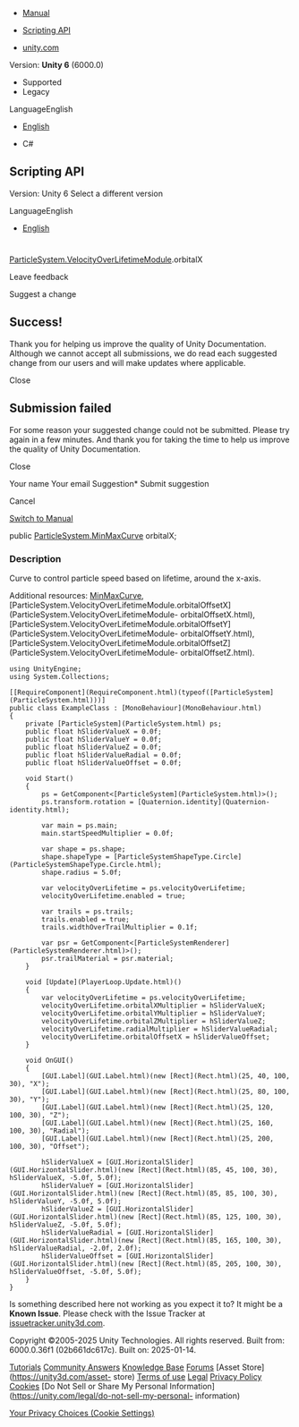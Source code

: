 [ ]()

  * [Manual](../Manual/index.html)
  * [Scripting API](../ScriptReference/index.html)

  * [unity.com](https://unity.com/)

Version: **Unity 6** (6000.0)

  * Supported
  * Legacy

LanguageEnglish

  * [English]()

  * C#

[ ](https://docs.unity3d.com)

## Scripting API

Version: Unity 6 Select a different version

LanguageEnglish

  * [English]()

#
[ParticleSystem.VelocityOverLifetimeModule](ParticleSystem.VelocityOverLifetimeModule.html).orbitalX

Leave feedback

Suggest a change

## Success!

Thank you for helping us improve the quality of Unity Documentation. Although
we cannot accept all submissions, we do read each suggested change from our
users and will make updates where applicable.

Close

## Submission failed

For some reason your suggested change could not be submitted. Please <a>try
again</a> in a few minutes. And thank you for taking the time to help us
improve the quality of Unity Documentation.

Close

Your name Your email Suggestion* Submit suggestion

Cancel

[Switch to Manual](../Manual/class-ParticleSystem.html "Go to ParticleSystem
Component in the Manual")

public [ParticleSystem.MinMaxCurve](ParticleSystem.MinMaxCurve.html) orbitalX;

### Description

Curve to control particle speed based on lifetime, around the x-axis.

Additional resources: [MinMaxCurve](ParticleSystem.MinMaxCurve.html),
[ParticleSystem.VelocityOverLifetimeModule.orbitalOffsetX](ParticleSystem.VelocityOverLifetimeModule-
orbitalOffsetX.html),
[ParticleSystem.VelocityOverLifetimeModule.orbitalOffsetY](ParticleSystem.VelocityOverLifetimeModule-
orbitalOffsetY.html),
[ParticleSystem.VelocityOverLifetimeModule.orbitalOffsetZ](ParticleSystem.VelocityOverLifetimeModule-
orbitalOffsetZ.html).

    
    
    using UnityEngine;
    using System.Collections;  
      
    [[RequireComponent](RequireComponent.html)(typeof([ParticleSystem](ParticleSystem.html)))]
    public class ExampleClass : [MonoBehaviour](MonoBehaviour.html)
    {
        private [ParticleSystem](ParticleSystem.html) ps;
        public float hSliderValueX = 0.0f;
        public float hSliderValueY = 0.0f;
        public float hSliderValueZ = 0.0f;
        public float hSliderValueRadial = 0.0f;
        public float hSliderValueOffset = 0.0f;  
      
        void Start()
        {
            ps = GetComponent<[ParticleSystem](ParticleSystem.html)>();
            ps.transform.rotation = [Quaternion.identity](Quaternion-identity.html);  
      
            var main = ps.main;
            main.startSpeedMultiplier = 0.0f;  
      
            var shape = ps.shape;
            shape.shapeType = [ParticleSystemShapeType.Circle](ParticleSystemShapeType.Circle.html);
            shape.radius = 5.0f;  
      
            var velocityOverLifetime = ps.velocityOverLifetime;
            velocityOverLifetime.enabled = true;  
      
            var trails = ps.trails;
            trails.enabled = true;
            trails.widthOverTrailMultiplier = 0.1f;  
      
            var psr = GetComponent<[ParticleSystemRenderer](ParticleSystemRenderer.html)>();
            psr.trailMaterial = psr.material;
        }  
      
        void [Update](PlayerLoop.Update.html)()
        {
            var velocityOverLifetime = ps.velocityOverLifetime;
            velocityOverLifetime.orbitalXMultiplier = hSliderValueX;
            velocityOverLifetime.orbitalYMultiplier = hSliderValueY;
            velocityOverLifetime.orbitalZMultiplier = hSliderValueZ;
            velocityOverLifetime.radialMultiplier = hSliderValueRadial;
            velocityOverLifetime.orbitalOffsetX = hSliderValueOffset;
        }  
      
        void OnGUI()
        {
            [GUI.Label](GUI.Label.html)(new [Rect](Rect.html)(25, 40, 100, 30), "X");
            [GUI.Label](GUI.Label.html)(new [Rect](Rect.html)(25, 80, 100, 30), "Y");
            [GUI.Label](GUI.Label.html)(new [Rect](Rect.html)(25, 120, 100, 30), "Z");
            [GUI.Label](GUI.Label.html)(new [Rect](Rect.html)(25, 160, 100, 30), "Radial");
            [GUI.Label](GUI.Label.html)(new [Rect](Rect.html)(25, 200, 100, 30), "Offset");  
      
            hSliderValueX = [GUI.HorizontalSlider](GUI.HorizontalSlider.html)(new [Rect](Rect.html)(85, 45, 100, 30), hSliderValueX, -5.0f, 5.0f);
            hSliderValueY = [GUI.HorizontalSlider](GUI.HorizontalSlider.html)(new [Rect](Rect.html)(85, 85, 100, 30), hSliderValueY, -5.0f, 5.0f);
            hSliderValueZ = [GUI.HorizontalSlider](GUI.HorizontalSlider.html)(new [Rect](Rect.html)(85, 125, 100, 30), hSliderValueZ, -5.0f, 5.0f);
            hSliderValueRadial = [GUI.HorizontalSlider](GUI.HorizontalSlider.html)(new [Rect](Rect.html)(85, 165, 100, 30), hSliderValueRadial, -2.0f, 2.0f);
            hSliderValueOffset = [GUI.HorizontalSlider](GUI.HorizontalSlider.html)(new [Rect](Rect.html)(85, 205, 100, 30), hSliderValueOffset, -5.0f, 5.0f);
        }
    }
    

Is something described here not working as you expect it to? It might be a
**Known Issue**. Please check with the Issue Tracker at
[issuetracker.unity3d.com](https://issuetracker.unity3d.com).

Copyright ©2005-2025 Unity Technologies. All rights reserved. Built from:
6000.0.36f1 (02b661dc617c). Built on: 2025-01-14.

[Tutorials](https://unity3d.com/learn) [Community
Answers](https://answers.unity3d.com) [Knowledge
Base](https://support.unity3d.com/hc/en-us)
[Forums](https://forum.unity3d.com) [Asset Store](https://unity3d.com/asset-
store) [Terms of use](https://docs.unity3d.com/Manual/TermsOfUse.html)
[Legal](https://unity.com/legal) [Privacy
Policy](https://unity.com/legal/privacy-policy)
[Cookies](https://unity.com/legal/cookie-policy) [Do Not Sell or Share My
Personal Information](https://unity.com/legal/do-not-sell-my-personal-
information)

[Your Privacy Choices (Cookie Settings)](javascript:void\(0\);)

